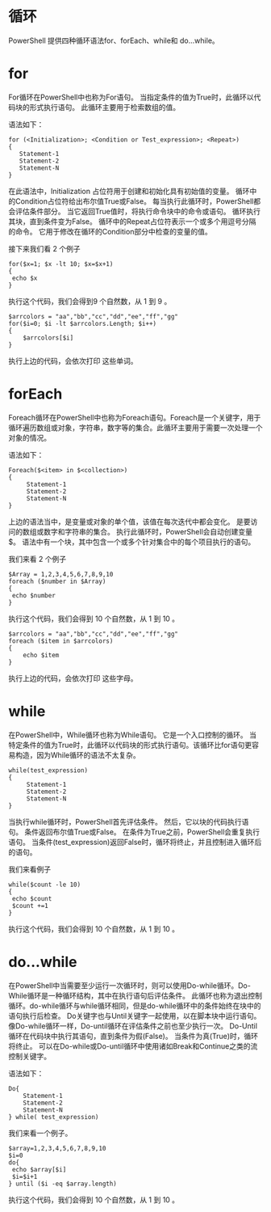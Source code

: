 # 循环

PowerShell 提供四种循环语法for、forEach、while和 do...while。

# for
For循环在PowerShell中也称为For语句。 当指定条件的值为True时，此循环以代码块的形式执行语句。 此循环主要用于检索数组的值。

语法如下：
```
for (<Initialization>; <Condition or Test_expression>; <Repeat>)  
{  
   Statement-1  
   Statement-2  
   Statement-N  
}

```
在此语法中，Initialization 占位符用于创建和初始化具有初始值的变量。
循环中的Condition占位符给出布尔值True或False。 每当执行此循环时，PowerShell都会评估条件部分。 当它返回True值时，将执行命令块中的命令或语句。 循环执行其块，直到条件变为False。
循环中的Repeat占位符表示一个或多个用逗号分隔的命令。 它用于修改在循环的Condition部分中检查的变量的值。

接下来我们看 2 个例子
```
for($x=1; $x -lt 10; $x=$x+1)   
{   
 echo $x   
}
```
执行这个代码，我们会得到9 个自然数，从 1 到 9 。

```
$arrcolors = "aa","bb","cc","dd","ee","ff","gg" 
for($i=0; $i -lt $arrcolors.Length; $i++)   
{   
    $arrcolors[$i]  
}

```
执行上边的代码，会依次打印 这些单词。

# forEach
Foreach循环在PowerShell中也称为Foreach语句。Foreach是一个关键字，用于循环遍历数组或对象，字符串，数字等的集合。此循环主要用于需要一次处理一个对象的情况。

语法如下：
```
Foreach($<item> in $<collection>)  
{  
     Statement-1  
     Statement-2  
     Statement-N  
}
```
上边的语法当中，<item>是变量或对象的单个值，该值在每次迭代中都会变化。 <collection>是要访问的数组或数字和字符串的集合。 执行此循环时，PowerShell会自动创建变量$<item>。 语法中有一个块，其中包含一个或多个针对集合中的每个项目执行的语句。

我们来看 2 个例子

```
$Array = 1,2,3,4,5,6,7,8,9,10  
foreach ($number in $Array)  
{  
 echo $number  
}
```
执行这个代码，我们会得到 10 个自然数，从 1 到 10 。

```
$arrcolors = "aa","bb","cc","dd","ee","ff","gg"  
foreach ($item in $arrcolors)  
{  
    echo $item  
}
```
执行上边的代码，会依次打印 这些字母。

# while
在PowerShell中，While循环也称为While语句。 它是一个入口控制的循环。 当特定条件的值为True时，此循环以代码块的形式执行语句。该循环比for语句更容易构造，因为While循环的语法不太复杂。

```
while(test_expression)  
{  
     Statement-1  
     Statement-2  
     Statement-N  
}
```
当执行while循环时，PowerShell首先评估条件。 然后，它以块的代码执行语句。 条件返回布尔值True或False。 在条件为True之前，PowerShell会重复执行语句。 当条件(test_expression)返回False时，循环将终止，并且控制进入循环后的语句。

我们来看例子

```
while($count -le 10)  
{  
 echo $count  
 $count +=1  
}
```
执行这个代码，我们会得到 10 个自然数，从 1 到 10 。

# do...while
在PowerShell中当需要至少运行一次循环时，则可以使用Do-while循环。Do-While循环是一种循环结构，其中在执行语句后评估条件。 此循环也称为退出控制循环。do-while循环与while循环相同，但是do-while循环中的条件始终在块中的语句执行后检查。
Do关键字也与Until关键字一起使用，以在脚本块中运行语句。 像Do-while循环一样，Do-until循环在评估条件之前也至少执行一次。 Do-Until循环在代码块中执行其语句，直到条件为假(False)。 当条件为真(True)时，循环将终止。
可以在Do-while或Do-until循环中使用诸如Break和Continue之类的流控制关键字。

语法如下：
```
Do{
    Statement-1  
    Statement-2  
    Statement-N   
} while( test_expression)
```

我们来看一个例子。

```
$array=1,2,3,4,5,6,7,8,9,10  
$i=0  
do{  
 echo $array[$i]  
 $i=$i+1  
} until ($i -eq $array.length)
```

执行这个代码，我们会得到 10 个自然数，从 1 到 10 。